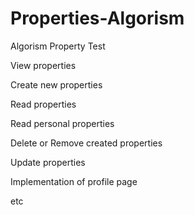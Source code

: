# Properties-Algorism
Algorism Property Test


View properties

Create new properties

Read properties

Read personal properties

Delete or Remove created properties

Update properties

Implementation of profile page

etc
